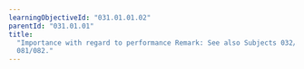 ```yaml
---
learningObjectiveId: "031.01.01.02"
parentId: "031.01.01"
title:
  "Importance with regard to performance Remark: See also Subjects 032/034 and
  081/082."
---
```

